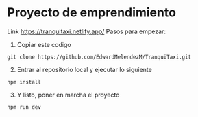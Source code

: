 # Proyecto de emprendimiento
Link https://tranquitaxi.netlify.app/
Pasos para empezar:

1. Copiar este codigo
```
git clone https://github.com/EdwardMelendezM/TranquiTaxi.git
```

2. Entrar al repositorio local y ejecutar lo siguiente
```
npm install
```

3. Y listo, poner en marcha el proyecto
```
npm run dev
```
